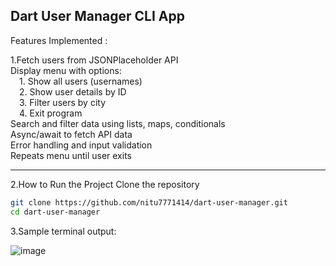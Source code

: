  Dart User Manager CLI App
---

Features Implemented :

1.Fetch users from JSONPlaceholder API  
Display menu with options:  
 1. Show all users (usernames)  
 2. Show user details by ID  
 3. Filter users by city  
 4. Exit program  
 Search and filter data using lists, maps, conditionals  
 Async/await to fetch API data  
 Error handling and input validation  
 Repeats menu until user exits  

---

 2.How to Run the Project
  Clone the repository
```bash
git clone https://github.com/nitu7771414/dart-user-manager.git
cd dart-user-manager
```

3.Sample terminal output:

![image](https://github.com/user-attachments/assets/ff47e638-3f56-468e-8534-3d742e0ebfb1)

